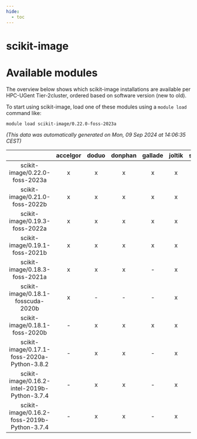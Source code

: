 ```yaml
---
hide:
  - toc
---
```


scikit-image
============

# Available modules


The overview below shows which scikit-image installations are available per HPC-UGent Tier-2cluster, ordered based on software version (new to old).

To start using scikit-image, load one of these modules using a `module load` command like:

```shell
module load scikit-image/0.22.0-foss-2023a
```

*(This data was automatically generated on Mon, 09 Sep 2024 at 14:06:35 CEST)*  

| |accelgor|doduo|donphan|gallade|joltik|shinx|skitty|
| :---: | :---: | :---: | :---: | :---: | :---: | :---: | :---: |
|scikit-image/0.22.0-foss-2023a|x|x|x|x|x|x|x|
|scikit-image/0.21.0-foss-2022b|x|x|x|x|x|x|x|
|scikit-image/0.19.3-foss-2022a|x|x|x|x|x|x|x|
|scikit-image/0.19.1-foss-2021b|x|x|x|x|x|-|x|
|scikit-image/0.18.3-foss-2021a|x|x|x|-|x|-|x|
|scikit-image/0.18.1-fosscuda-2020b|x|-|-|-|x|-|-|
|scikit-image/0.18.1-foss-2020b|-|x|x|x|x|-|x|
|scikit-image/0.17.1-foss-2020a-Python-3.8.2|-|x|x|-|x|-|x|
|scikit-image/0.16.2-intel-2019b-Python-3.7.4|-|x|x|-|x|-|x|
|scikit-image/0.16.2-foss-2019b-Python-3.7.4|-|x|x|-|x|-|x|

